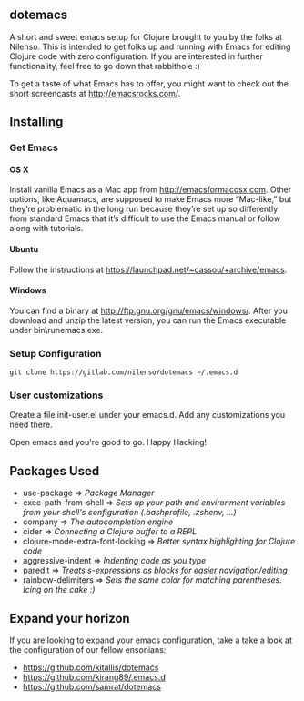 ## dotemacs

A short and sweet emacs setup for Clojure brought to you by the folks at Nilenso. This is intended to get folks up and running with Emacs for editing Clojure code with zero configuration. If you are interested in further functionality, feel free to go down that rabbithole :)

To get a taste of what Emacs has to offer, you might want to check out the short screencasts at http://emacsrocks.com/.

## Installing

### Get Emacs

#### OS X

Install vanilla Emacs as a Mac app from http://emacsformacosx.com. Other options, like Aquamacs, are supposed to make Emacs more “Mac-like,” but they’re problematic in the long run because they’re set up so differently from standard Emacs that it’s difficult to use the Emacs manual or follow along with tutorials.

#### Ubuntu
Follow the instructions at https://launchpad.net/~cassou/+archive/emacs.

#### Windows 
You can find a binary at http://ftp.gnu.org/gnu/emacs/windows/. After you download and unzip the latest version, you can run the Emacs executable under bin\runemacs.exe.

### Setup Configuration
```
git clone https://gitlab.com/nilenso/dotemacs ~/.emacs.d
```

### User customizations
Create a file init-user.el under your emacs.d. Add any customizations you need there.

Open emacs and you're good to go. Happy Hacking!

## Packages Used
- use-package => *Package Manager*
- exec-path-from-shell => *Sets up your path and environment variables from your shell's configuration (.bashprofile, .zshenv, ...)*
- company => *The autocompletion engine*
- cider => *Connecting a Clojure buffer to a REPL*
- clojure-mode-extra-font-locking => *Better syntax highlighting for Clojure code*
- aggressive-indent => *Indenting code as you type*
- paredit => *Treats s-expressions as blocks for easier navigation/editing*
- rainbow-delimiters => *Sets the same color for matching parentheses. Icing on the cake :)*

## Expand your horizon
 If you are looking to expand your emacs configuration, take a take a look at the
 configuration of our fellow ensonians:

 - https://github.com/kitallis/dotemacs
 - https://github.com/kirang89/.emacs.d
 - https://github.com/samrat/dotemacs

